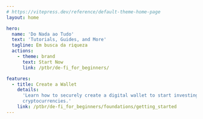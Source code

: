 ```yaml
---
# https://vitepress.dev/reference/default-theme-home-page
layout: home

hero:
  name: 'Do Nada ao Tudo'
  text: 'Tutorials, Guides, and More'
  tagline: Em busca da riqueza
  actions:
    - theme: brand
      text: Start Now
      link: /ptbr/de-fi_for_beginners/

features:
  - title: Create a Wallet
    details:
      'Learn how to securely create a digital wallet to start investing in
      cryptocurrencies.'
    link: /ptbr/de-fi_for_beginners/foundations/getting_started
---
```

